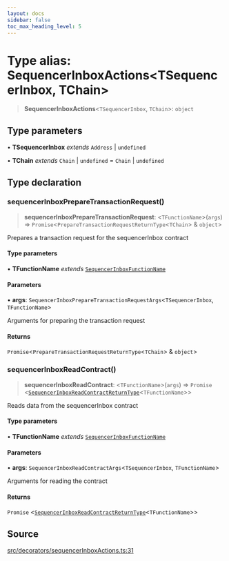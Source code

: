 ```yaml
---
layout: docs
sidebar: false
toc_max_heading_level: 5
---
```


# Type alias: SequencerInboxActions\<TSequencerInbox, TChain\>

> **SequencerInboxActions**\<`TSequencerInbox`, `TChain`\>: `object`

## Type parameters

• **TSequencerInbox** *extends* `Address` \| `undefined`

• **TChain** *extends* `Chain` \| `undefined` = `Chain` \| `undefined`

## Type declaration

### sequencerInboxPrepareTransactionRequest()

> **sequencerInboxPrepareTransactionRequest**: \<`TFunctionName`\>(`args`) => `Promise`\<`PrepareTransactionRequestReturnType`\<`TChain`\> & `object`\>

Prepares a transaction request for the sequencerInbox contract

#### Type parameters

• **TFunctionName** *extends* [`SequencerInboxFunctionName`](../../../sequencerInboxPrepareTransactionRequest/type-aliases/SequencerInboxFunctionName.md)

#### Parameters

• **args**: `SequencerInboxPrepareTransactionRequestArgs`\<`TSequencerInbox`, `TFunctionName`\>

Arguments for preparing the transaction request

#### Returns

`Promise`\<`PrepareTransactionRequestReturnType`\<`TChain`\> & `object`\>

### sequencerInboxReadContract()

> **sequencerInboxReadContract**: \<`TFunctionName`\>(`args`) => `Promise` \<[`SequencerInboxReadContractReturnType`](../../../sequencerInboxReadContract/type-aliases/SequencerInboxReadContractReturnType.md)\<`TFunctionName`\>\>

Reads data from the sequencerInbox contract

#### Type parameters

• **TFunctionName** *extends* [`SequencerInboxFunctionName`](../../../sequencerInboxPrepareTransactionRequest/type-aliases/SequencerInboxFunctionName.md)

#### Parameters

• **args**: `SequencerInboxReadContractArgs`\<`TSequencerInbox`, `TFunctionName`\>

Arguments for reading the contract

#### Returns

`Promise` \<[`SequencerInboxReadContractReturnType`](../../../sequencerInboxReadContract/type-aliases/SequencerInboxReadContractReturnType.md)\<`TFunctionName`\>\>

## Source

[src/decorators/sequencerInboxActions.ts:31](https://github.com/anegg0/arbitrum-orbit-sdk/blob/b24cbe9cd68eb30d18566196d2c909bd4086db10/src/decorators/sequencerInboxActions.ts#L31)
